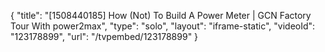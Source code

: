 {
    "title": "[1508440185] How (Not) To Build A Power Meter | GCN Factory Tour With power2max",
    "type": "solo",
    "layout": "iframe-static",
    "videoId": "123178899",
    "url": "\/tvpembed\/123178899"
}